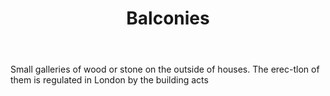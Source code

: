 ---
title: Balconies
letter: B
permalink: "/definitions/balconies.html"
body: Small galleries of wood or stone on the outside of houses. The erec-tlon of
  them is regulated in London by the building acts
published_at: '2018-07-07'
source: Black's Law Dictionary
layout: post
---